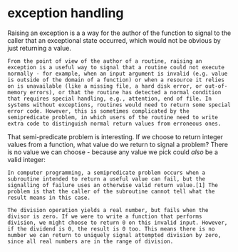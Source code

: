 # exception handling
Raising an exception is a a way for the author of the function to signal to the caller that an exceptional state occurred, which would not be obvious by just returning a value.

	From the point of view of the author of a routine, raising an exception is a useful way to signal that a routine could not execute normally - for example, when an input argument is invalid (e.g. value is outside of the domain of a function) or when a resource it relies on is unavailable (like a missing file, a hard disk error, or out-of-memory errors), or that the routine has detected a normal condition that requires special handling, e.g., attention, end of file. In systems without exceptions, routines would need to return some special error code. However, this is sometimes complicated by the semipredicate problem, in which users of the routine need to write extra code to distinguish normal return values from erroneous ones. 

That semi-predicate problem is interesting. If we choose to return integer values from a function, what value do we return to signal a problem? There is no value we can choose - because any value we pick could _also_ be a valid integer:

	In computer programming, a semipredicate problem occurs when a subroutine intended to return a useful value can fail, but the signalling of failure uses an otherwise valid return value.[1] The problem is that the caller of the subroutine cannot tell what the result means in this case. 
	
	The division operation yields a real number, but fails when the divisor is zero. If we were to write a function that performs division, we might choose to return 0 on this invalid input. However, if the dividend is 0, the result is 0 too. This means there is no number we can return to uniquely signal attempted division by zero, since all real numbers are in the range of division. 
	
